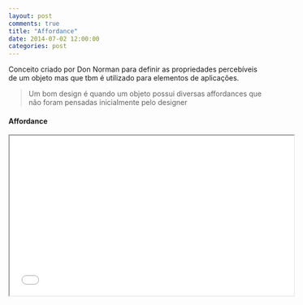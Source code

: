 ```yaml
---
layout: post
comments: true
title: "Affordance"
date: 2014-07-02 12:00:00
categories: post
---
```


Conceito criado por Don Norman para definir as propriedades percebíveis de um objeto mas que tbm é utilizado para elementos de aplicações.

> Um bom design é quando um objeto possui diversas affordances que não foram pensadas inicialmente pelo designer

#### Affordance
<iframe src="//www.youtube.com/embed/NK1Zb_5VxuM?rel=0" width="560" height="315"> </iframe>
